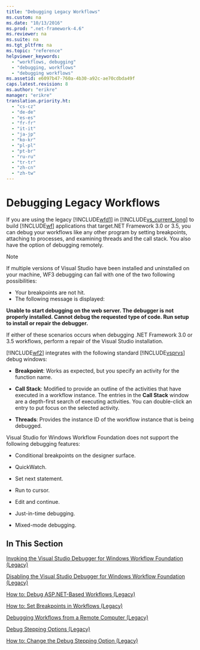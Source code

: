```yaml
---
title: "Debugging Legacy Workflows"
ms.custom: na
ms.date: "10/13/2016"
ms.prod: ".net-framework-4.6"
ms.reviewer: na
ms.suite: na
ms.tgt_pltfrm: na
ms.topic: "reference"
helpviewer_keywords: 
  - "workflows, debugging"
  - "debugging, workflows"
  - "debugging workflows"
ms.assetid: e6097b47-760a-4b30-a92c-ae70cdbda49f
caps.latest.revision: 8
ms.author: "erikre"
manager: "erikre"
translation.priority.ht: 
  - "cs-cz"
  - "de-de"
  - "es-es"
  - "fr-fr"
  - "it-it"
  - "ja-jp"
  - "ko-kr"
  - "pl-pl"
  - "pt-br"
  - "ru-ru"
  - "tr-tr"
  - "zh-cn"
  - "zh-tw"
---
```

# Debugging Legacy Workflows
If you are using the legacy [!INCLUDE[wfd1](../workflowdesigner/includes/wfd1_md.md)] in [!INCLUDE[vs_current_long](../misc/includes/vs_current_long_md.md)] to build [!INCLUDE[wf](../workflowdesigner/includes/wf_md.md)] applications that target.NET Framework 3.0 or 3.5, you can debug your workflows like any other program by setting breakpoints, attaching to processes, and examining threads and the call stack. You also have the option of debugging remotely.  
  
> [!NOTE]
>  If multiple versions of Visual Studio have been installed and uninstalled on your machine, WF3 debugging can fail with one of the two following possibilities:  
>   
>  -   Your breakpoints are not hit.  
> -   The following message is displayed:  
>   
>  **Unable to start debugging on the web server. The debugger is not properly installed.  Cannot debug the requested type of code.  Run setup to install or repair the debugger.**  
>   
>  If either of these scenarios occurs when debugging .NET Framework 3.0 or 3.5 workflows, perform a repair of the Visual Studio installation.  
  
 [!INCLUDE[wf2](../workflowdesigner/includes/wf2_md.md)] integrates with the following standard [!INCLUDE[vsprvs](../codequality/includes/vsprvs_md.md)] debug windows:  
  
-   **Breakpoint**: Works as expected, but you specify an activity for the function name.  
  
-   **Call Stack**: Modified to provide an outline of the activities that have executed in a workflow instance. The entries in the **Call Stack** window are a depth-first search of executing activities. You can double-click an entry to put focus on the selected activity.  
  
-   **Threads**: Provides the instance ID of the workflow instance that is being debugged.  
  
 Visual Studio for Windows Workflow Foundation does not support the following debugging features:  
  
-   Conditional breakpoints on the designer surface.  
  
-   QuickWatch.  
  
-   Set next statement.  
  
-   Run to cursor.  
  
-   Edit and continue.  
  
-   Just-in-time debugging.  
  
-   Mixed-mode debugging.  
  
## In This Section  
 [Invoking the Visual Studio Debugger for Windows Workflow Foundation (Legacy)](../workflowdesigner/invoking-the-visual-studio-debugger-for-windows-workflow-foundation--legacy-.md)  
  
 [Disabling the Visual Studio Debugger for Windows Workflow Foundation (Legacy)](../workflowdesigner/disabling-the-visual-studio-debugger-for-windows-workflow-foundation--legacy-.md)  
  
 [How to: Debug ASP.NET-Based Workflows (Legacy)](../workflowdesigner/how-to--debug-asp.net-based-workflows--legacy-.md)  
  
 [How to: Set Breakpoints in Workflows (Legacy)](../workflowdesigner/how-to--set-breakpoints-in-workflows--legacy-.md)  
  
 [Debugging Workflows from a Remote Computer (Legacy)](../workflowdesigner/debugging-workflows-from-a-remote-computer--legacy-.md)  
  
 [Debug Stepping Options (Legacy)](../workflowdesigner/debug-stepping-options--legacy-.md)  
  
 [How to: Change the Debug Stepping Option (Legacy)](../workflowdesigner/how-to--change-the-debug-stepping-option--legacy-.md)